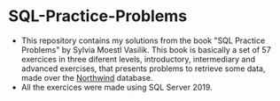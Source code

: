 # SQL-Practice-Problems
- This repository contains my solutions from the book "SQL Practice Problems" by Sylvia Moestl Vasilik. This book is basically a set of 57 exercices in three diferent levels, introductory, intermediary and advanced exercises, that presents problems to retrieve some data, made over the [Northwind](https://github.com/microsoft/sql-server-samples) database.<br>
- All the exercices were made using SQL Server 2019.
